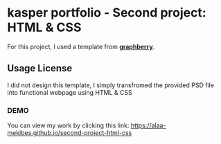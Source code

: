 # kasper portfolio - Second project: HTML & CSS
For this project, I used a template from [**graphberry**](https://www.graphberry.com/item/kasper-one-page-psd-template).
## Usage License
I did not design this template, I simply transfromed the provided PSD file into functional webpage using HTML & CSS
### DEMO
You can view my work by clicking this link:
https://alaa-mekibes.github.io/second-project-html-css
